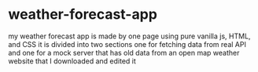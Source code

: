 # weather-forecast-app
my weather forecast app is made by one page using pure vanilla js, HTML, and CSS  it is divided into two sections one for fetching data from real API   and one for a mock server that has old data from an open map weather website that I downloaded and edited it
